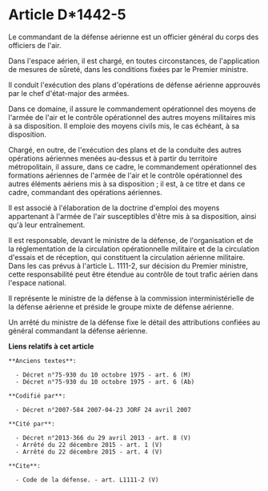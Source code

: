 # Article D*1442-5

Le commandant de la défense aérienne est un officier général du corps des officiers de l'air. 

Dans l'espace aérien, il est chargé, en toutes circonstances, de l'application de mesures de sûreté, dans les conditions
fixées par le Premier ministre. 

Il conduit l'exécution des plans d'opérations de défense aérienne approuvés par le chef d'état-major des armées. 

Dans ce domaine, il assure le commandement opérationnel des moyens de l'armée de l'air et le contrôle opérationnel des autres
moyens militaires mis à sa disposition. Il emploie des moyens civils mis, le cas échéant, à sa disposition. 

Chargé, en outre, de l'exécution des plans et de la conduite des autres opérations aériennes menées au-dessus et à partir du
territoire métropolitain, il assure, dans ce cadre, le commandement opérationnel des formations aériennes de l'armée de l'air
et le contrôle opérationnel des autres éléments aériens mis à sa disposition ; il est, à ce titre et dans ce cadre,
commandant des opérations aériennes. 

Il est associé à l'élaboration de la doctrine d'emploi des moyens appartenant à l'armée de l'air susceptibles d'être mis à sa
disposition, ainsi qu'à leur entraînement. 

Il est responsable, devant le ministre de la défense, de l'organisation et de la réglementation de la circulation
opérationnelle militaire et de la circulation d'essais et de réception, qui constituent la circulation aérienne militaire.
Dans les cas prévus à l'article L. 1111-2, sur décision du Premier ministre, cette responsabilité peut être étendue au
contrôle de tout trafic aérien dans l'espace national. 

Il représente le ministre de la défense à la commission interministérielle de la défense aérienne et préside le groupe mixte
de défense aérienne. 

Un arrêté du ministre de la défense fixe le détail des attributions confiées au général commandant la défense aérienne.

**Liens relatifs à cet article**

	**Anciens textes**:

	  - Décret n°75-930 du 10 octobre 1975 - art. 6 (M)
	  - Décret n°75-930 du 10 octobre 1975 - art. 6 (Ab)

	**Codifié par**:

	  - Décret n°2007-584 2007-04-23 JORF 24 avril 2007

	**Cité par**:

	  - Décret n°2013-366 du 29 avril 2013 - art. 8 (V)
	  - Arrêté du 22 décembre 2015 - art. 1 (V)
	  - Arrêté du 22 décembre 2015 - art. 4 (V)

	**Cite**:

	  - Code de la défense. - art. L1111-2 (V)
